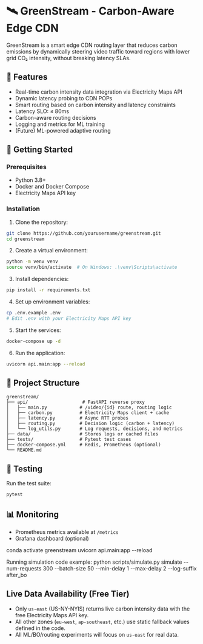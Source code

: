# 🛰️ GreenStream - Carbon-Aware Edge CDN

GreenStream is a smart edge CDN routing layer that reduces carbon emissions by dynamically steering video traffic toward regions with lower grid CO₂ intensity, without breaking latency SLAs.

## 🌟 Features

- Real-time carbon intensity data integration via Electricity Maps API
- Dynamic latency probing to CDN POPs
- Smart routing based on carbon intensity and latency constraints
- Latency SLO: ≤ 80ms
- Carbon-aware routing decisions
- Logging and metrics for ML training
- (Future) ML-powered adaptive routing

## 🚀 Getting Started

### Prerequisites

- Python 3.8+
- Docker and Docker Compose
- Electricity Maps API key

### Installation

1. Clone the repository:
```bash
git clone https://github.com/yourusername/greenstream.git
cd greenstream
```

2. Create a virtual environment:
```bash
python -m venv venv
source venv/bin/activate  # On Windows: .\venv\Scripts\activate
```

3. Install dependencies:
```bash
pip install -r requirements.txt
```

4. Set up environment variables:
```bash
cp .env.example .env
# Edit .env with your Electricity Maps API key
```

5. Start the services:
```bash
docker-compose up -d
```

6. Run the application:
```bash
uvicorn api.main:app --reload
```

## 📁 Project Structure

```
greenstream/
├── api/                    # FastAPI reverse proxy
│   ├── main.py            # /video/{id} route, routing logic
│   ├── carbon.py          # Electricity Maps client + cache
│   ├── latency.py         # Async RTT probes
│   ├── routing.py         # Decision logic (carbon + latency)
│   └── log_utils.py       # Log requests, decisions, and metrics
├── data/                  # Stores logs or cached files
├── tests/                 # Pytest test cases
├── docker-compose.yml     # Redis, Prometheus (optional)
└── README.md
```

## 🧪 Testing

Run the test suite:
```bash
pytest
```

## 📊 Monitoring

- Prometheus metrics available at `/metrics`
- Grafana dashboard (optional)


conda activate greenstream
uvicorn api.main:app --reload

Running simulation code example:
python scripts/simulate.py simulate --num-requests 300 --batch-size 50 --min-delay 1 --max-delay 2 --log-suffix after_bo

## Live Data Availability (Free Tier)
- Only `us-east` (US-NY-NYIS) returns live carbon intensity data with the free Electricity Maps API key.
- All other zones (`eu-west`, `ap-southeast`, etc.) use static fallback values defined in the code.
- All ML/BO/routing experiments will focus on `us-east` for real data.
